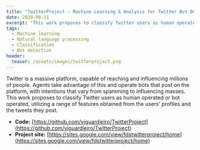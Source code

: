 ```yaml
---
title: "TwitterProject - Machine Learning & Analysis for Twitter Bot Detection"
date: 2020-08-31
excerpt: "This work proposes to classify Twitter users as human operated or bot operated, utilizing a range of features obtained from the users’ profiles and the tweets they post"
tags:
  - Machine learning
  - Natural language processing
  - Classification
  - Bot detection
header:
  teaser: /assets/images/twitterproject.png
---
```


Twitter is a massive platform, capable of reaching and influencing millions of people. Agents take advantage of this and operate bots that post on the platform, with intentions that vary from spamming to influencing masses. This work proposes to classify Twitter users as human operated or bot operated, utilizing a range of features obtained from the users’ profiles and the tweets they post.

- **Code:** [https://github.com/viguardieiro/TwitterProject](https://github.com/viguardieiro/TwitterProject)
- **Project site:** [https://sites.google.com/view/fdstwitterproject/home](https://sites.google.com/view/fdstwitterproject/home)

